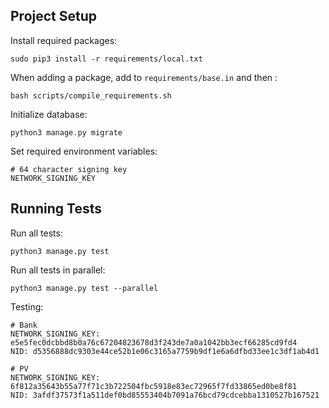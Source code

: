 ## Project Setup

Install required packages:
```
sudo pip3 install -r requirements/local.txt
```

When adding a package, add to `requirements/base.in` and then :
```
bash scripts/compile_requirements.sh
```

Initialize database:
```
python3 manage.py migrate
```

Set required environment variables:
```
# 64 character signing key
NETWORK_SIGNING_KEY
```

## Running Tests

Run all tests:
```
python3 manage.py test
```

Run all tests in parallel:
```
python3 manage.py test --parallel
```

Testing:
```
# Bank
NETWORK_SIGNING_KEY: e5e5fec0dcbbd8b0a76c67204823678d3f243de7a0a1042bb3ecf66285cd9fd4
NID: d5356888dc9303e44ce52b1e06c3165a7759b9df1e6a6dfbd33ee1c3df1ab4d1

# PV
NETWORK_SIGNING_KEY: 6f812a35643b55a77f71c3b722504fbc5918e83ec72965f7fd33865ed0be8f81
NID: 3afdf37573f1a511def0bd85553404b7091a76bcd79cdcebba1310527b167521
```
